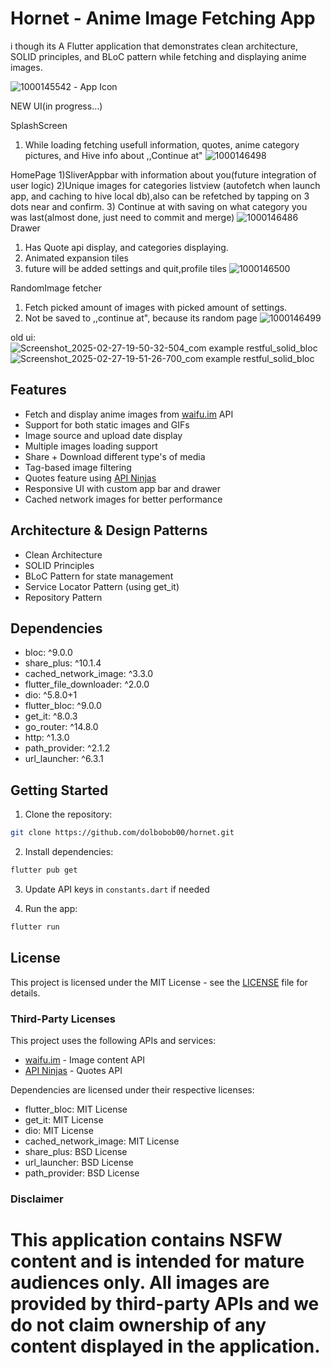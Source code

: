 # Hornet - Anime Image Fetching App

i though its
A Flutter application that demonstrates clean architecture, SOLID principles, and BLoC pattern while fetching and displaying anime images.

![1000145542](https://github.com/user-attachments/assets/815dfe4a-d0a2-435f-b6d4-71eede3d8abc) - App Icon

NEW UI(in progress...)

SplashScreen
1) While loading fetching usefull information, quotes, anime category pictures, and Hive info about ,,Continue at"
![1000146498](https://github.com/user-attachments/assets/e5e2d50d-4433-4a8e-a998-e15b86813a64)


HomePage
1)SliverAppbar with information about you(future integration of user logic)
2)Unique images for categories listview (autofetch when launch app, and caching to hive local db),also can be refetched by tapping on 3 dots near and confirm.
3) Continue at with saving on what category you was last(almost done, just need to commit and merge)
![1000146486](https://github.com/user-attachments/assets/b1461958-72b7-470e-8a3d-cf1d2516c92a)
Drawer
1) Has Quote api display, and categories displaying.
2) Animated expansion tiles
3) future will be added settings and quit,profile tiles
![1000146500](https://github.com/user-attachments/assets/55302436-17bd-4396-a7c8-886eaebfbfdc)

RandomImage fetcher
1) Fetch picked amount of images with picked amount of settings.
2) Not be saved to ,,continue at", because its random page
![1000146499](https://github.com/user-attachments/assets/50e601f3-1448-4941-bc68-2e531fc2c24a)


old ui:
![Screenshot_2025-02-27-19-50-32-504_com example restful_solid_bloc](https://github.com/user-attachments/assets/3623ebab-2a56-417e-82e6-debbab97b2f4) ![Screenshot_2025-02-27-19-51-26-700_com example restful_solid_bloc](https://github.com/user-attachments/assets/cd166336-4114-4711-a7e1-4e3c658d81ab)

## Features

- Fetch and display anime images from [waifu.im](https://waifu.im) API
- Support for both static images and GIFs
- Image source and upload date display
- Multiple images loading support
- Share + Download different type's of media 
- Tag-based image filtering
- Quotes feature using [API Ninjas](https://api-ninjas.com)
- Responsive UI with custom app bar and drawer
- Cached network images for better performance

## Architecture & Design Patterns

- Clean Architecture
- SOLID Principles
- BLoC Pattern for state management
- Service Locator Pattern (using get_it)
- Repository Pattern

## Dependencies

 - bloc: ^9.0.0
 - share_plus: ^10.1.4
 - cached_network_image: ^3.3.0
 - flutter_file_downloader: ^2.0.0
 - dio: ^5.8.0+1
 - flutter_bloc: ^9.0.0
 - get_it: ^8.0.3
 - go_router: ^14.8.0
 - http: ^1.3.0
 - path_provider: ^2.1.2
 - url_launcher: ^6.3.1

## Getting Started

1. Clone the repository:
```bash
git clone https://github.com/dolbobob00/hornet.git
```

2. Install dependencies:
```bash
flutter pub get
```

3. Update API keys in `constants.dart` if needed

4. Run the app:
```bash
flutter run

```

## License

This project is licensed under the MIT License - see the [LICENSE](LICENSE) file for details.

### Third-Party Licenses

This project uses the following APIs and services:
- [waifu.im](https://waifu.im) - Image content API
- [API Ninjas](https://api-ninjas.com) - Quotes API

Dependencies are licensed under their respective licenses:
- flutter_bloc: MIT License
- get_it: MIT License
- dio: MIT License
- cached_network_image: MIT License
- share_plus: BSD License
- url_launcher: BSD License
- path_provider: BSD License

### Disclaimer

This application contains NSFW content and is intended for mature audiences only.
All images are provided by third-party APIs and we do not claim ownership of any content displayed in the application.
=======

